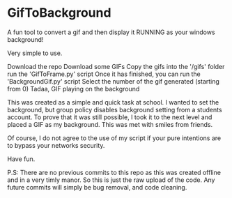 # GifToBackground
A fun tool to convert a gif and then display it RUNNING as your windows background!

Very simple to use.

Download the repo
Download some GIFs
Copy the gifs into the '/gifs' folder
run the 'GifToFrame.py' script
Once it has finished, you can run the 'BackgroundGif.py' script
Select the number of the gif generated (starting from 0)
Tadaa, GIF playing on the background

This was created as a simple and quick task at school.
I wanted to set the background, but group policy disables
background setting from a students account. To prove that
it was still possible, I took it to the next level and
placed a GIF as my background. This was met with smiles
from friends.

Of course, I do not agree to the use of my script if your
pure intentions are to bypass your networks security.

Have fun.

P.S: There are no previous commits to this repo as this was created
offline and in a very timly manor. So this is just the raw upload of the code.
Any future commits will simply be bug removal, and code cleaning.
